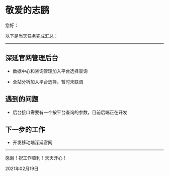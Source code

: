 # 敬爱的志鹏

您好：

以下是当天任务完成汇总：

---

## 深延官网管理后台

- 数据中心和咨询管理加入平台选择查询

- 全站分析加入平台选择，暂时未联调

## 遇到的问题

- 后台接口需要有一个按平台查询的参数，目前后端正在开发

## 下一步的工作

- 开发移动端深延官网

---
感谢！祝工作顺利！天天开心！

2021年02月19日
